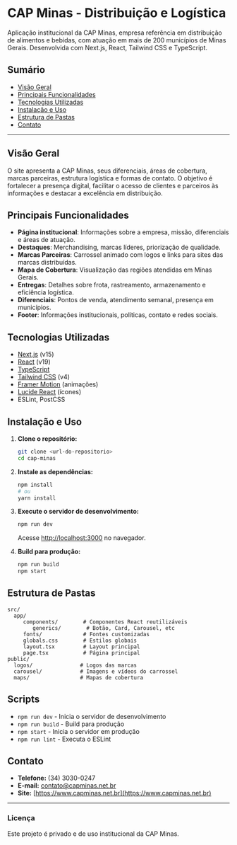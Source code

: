 
# CAP Minas - Distribuição e Logística

Aplicação institucional da CAP Minas, empresa referência em distribuição de alimentos e bebidas, com atuação em mais de 200 municípios de Minas Gerais. Desenvolvida com Next.js, React, Tailwind CSS e TypeScript.

## Sumário

- [Visão Geral](#visão-geral)
- [Principais Funcionalidades](#principais-funcionalidades)
- [Tecnologias Utilizadas](#tecnologias-utilizadas)
- [Instalação e Uso](#instalação-e-uso)
- [Estrutura de Pastas](#estrutura-de-pastas)
- [Contato](#contato)

---

## Visão Geral

O site apresenta a CAP Minas, seus diferenciais, áreas de cobertura, marcas parceiras, estrutura logística e formas de contato. O objetivo é fortalecer a presença digital, facilitar o acesso de clientes e parceiros às informações e destacar a excelência em distribuição.

## Principais Funcionalidades

- **Página institucional**: Informações sobre a empresa, missão, diferenciais e áreas de atuação.
- **Destaques**: Merchandising, marcas líderes, priorização de qualidade.
- **Marcas Parceiras**: Carrossel animado com logos e links para sites das marcas distribuídas.
- **Mapa de Cobertura**: Visualização das regiões atendidas em Minas Gerais.
- **Entregas**: Detalhes sobre frota, rastreamento, armazenamento e eficiência logística.
- **Diferenciais**: Pontos de venda, atendimento semanal, presença em municípios.
- **Footer**: Informações institucionais, políticas, contato e redes sociais.

## Tecnologias Utilizadas

- [Next.js](https://nextjs.org/) (v15)
- [React](https://react.dev/) (v19)
- [TypeScript](https://www.typescriptlang.org/)
- [Tailwind CSS](https://tailwindcss.com/) (v4)
- [Framer Motion](https://www.framer.com/motion/) (animações)
- [Lucide React](https://lucide.dev/) (ícones)
- ESLint, PostCSS

## Instalação e Uso

1. **Clone o repositório:**
	```bash
	git clone <url-do-repositorio>
	cd cap-minas
	```
2. **Instale as dependências:**
	```bash
	npm install
	# ou
	yarn install
	```
3. **Execute o servidor de desenvolvimento:**
	```bash
	npm run dev
	```
	Acesse [http://localhost:3000](http://localhost:3000) no navegador.

4. **Build para produção:**
	```bash
	npm run build
	npm start
	```

## Estrutura de Pastas

```
src/
  app/
	 components/        # Componentes React reutilizáveis
		generics/        # Botão, Card, Carousel, etc
	 fonts/             # Fontes customizadas
	 globals.css        # Estilos globais
	 layout.tsx         # Layout principal
	 page.tsx           # Página principal
public/
  logos/               # Logos das marcas
  carousel/            # Imagens e vídeos do carrossel
  maps/                # Mapas de cobertura
```

## Scripts

- `npm run dev` - Inicia o servidor de desenvolvimento
- `npm run build` - Build para produção
- `npm start` - Inicia o servidor em produção
- `npm run lint` - Executa o ESLint

## Contato

- **Telefone:** (34) 3030-0247
- **E-mail:** contato@capminas.net.br
- **Site:** [https://www.capminas.net.br](https://www.capminas.net.br)

---

### Licença
Este projeto é privado e de uso institucional da CAP Minas.
